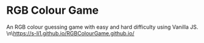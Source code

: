 # RGB Colour Game

An RGB colour guessing game with easy and hard difficulty using Vanilla JS.
\n\https://s-li1.github.io/RGBColourGame.github.io/
